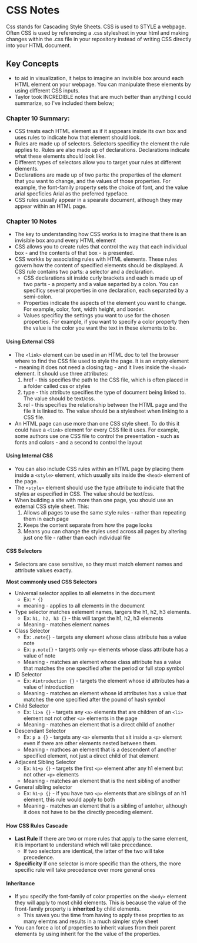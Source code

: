 # CSS Notes
Css stands for Cascading Style Sheets.  CSS is used to STYLE a webpage.  Often CSS is used by referencing a .css stylesheet in your html and making changes within the .css file in your repository instead of writing CSS directly into your HTML document.

## Key Concepts
  - to aid in visualization, it helps to imagine an invisible box around each HTML element on your webpage.  You can manipulate these elements by using different CSS inputs.
 - Taylor took INCREDIBLE notes that are much better than anything I could summarize, so I've included them below;
 
### Chapter 10 Summary:
- CSS treats each HTML element as if it asppears inside its own box and uses rules to indicate how that element should look. 
- Rules are made up of selectors.  Selectors specificy the element the rule applies to.  Rules are also made up of declarations.  Declarations indicate what these elements should look like. 
- Different types of selectors allow you to target your rules at different elements. 
- Declarations are made up of two parts: the properties of the element that you want to change, and the values of those properties.  For example, the font-family property sets the choice of font, and the value arial specficies Arial as the preferred typeface. 
- CSS rules usually appear in a spearate document, although they may appear within an HTML page. 

### Chapter 10 Notes 
- The key to understanding how CSS works is to imagine that there is an invisible box around every HTML element 
- CSS allows you to create rules that control the way that each individual box - and the contents of that box - is presented. 
- CSS workks by associating rules with HTML elements.  These rules govern how the content of specified elements should be displayed.  A CSS rule contains two parts: a selector and a declaration. 
    * CSS declarations sit inside curly brackets and each is made up of two parts - a property and a value separted by a colon.  You can specificy several properties in one declaration, each separated by a semi-colon. 
    * Properties indicate the aspects of the element you want to change.  For example, color, font, width height, and border. 
    * Values specificy the settings you want to use for the chosen properties.  For example, if you want to specify a color property then the value is the color you want the text in these elements to be. 

#### Using External CSS
- The `<link>` element can be used in an HTML doc to tell the browser where to find the CSS file used to style the page.  It is an empty element - meaning it does not need a closing tag - and it lives inside the `<head>` element. It should use three attributes: 
    1. href - this specifies the path to the CSS file, which is often placed in a folder called css or styles
    1. type - this attribute specifies the type of document being linked to.  The value should be text/css. 
    1. rel - this specifies the relationship between the HTML page and the file it is linked to.  The value should be a stylesheet when linking to a CSS file. 
- An HTML page can use more than one CSS style sheet. To do this it could have a `<link>` element for every CSS file it uses.  For example, some authors use one CSS file to control the presentation - such as fonts and colors - and a second to control the layout 

#### Using Internal CSS 
- You can also include CSS rules within an HTML page by placing them inside a `<style>` element, which usually sits inside the `<head>` element of the page. 
- The `<style>` element should use the type attribute to indiciate that the styles ar especified in CSS.  The value should be text/css. 
- When building a site with more than one page, you should use an external CSS style sheet.  This: 
    1. Allows all pages to use the same style rules - rather than repeating them in each page 
    1. Keeps the content separate from how the page looks 
    1. Means you can change the styles used across all pages by altering just one file - rather than each individual file 

#### CSS Selectors 
- Selectors are case sensitive, so they must match element names and attribute values exactly. 

**Most commonly used CSS Selectors**
- Universal selector  applies to all elemetns in the document 
    * Ex: `* {}`
    * meaning - applies to all elements in the document 
- Type selector  matches eelement names, targers the h1, h2, h3 elements. 
    * Ex: `h1, h2, h3 {}` - this will target the h1, h2, h3 elements 
    * Meaning - matches element names 
- Class Selector 
    * Ex: `.note{}` - targets any element whose class attribute has a value note 
    * Ex: `p.note{}` - targets only `<p>` elements whose class attribute has a value of note 
    * Meaning - matches an element whose class attribute has a value that matches the one specified after the period or full stop symbol 
- ID Selector 
    * Ex: `#introduction {}` - targets the element whose id attributes has a value of introduction
    * Meaning - matches an element whose id attributes has a value that matches the one specified after the pound of hash symbol 
- Child Selector 
    * Ex: `li>a {}` - targets any `<a>` elements that are children of an `<li>` element not not other `<a>` elements in the page 
    * Meaning - matches an element that is a direct child of another 
- Descendant Selector 
    * Ex: `p a {}` - targets any `<a>` elements that sit inside a `<p>` element even if there are other elements nested between them. 
    * Meaning - mathces an element that is a descendent of another specified element, not just a direct child of that element 
- Adjacent Sibling Selector 
    * Ex: `h1+p {}` - targets the first `<p>` element after any h1 element but not other `<p>` elements 
    * Meaning - matches an element that is the next sibling of another 
- General sibling selector 
    * Ex: `h1~p {}` - if you have two `<p>` elements that are siblings of an h1 element, this rule would apply to both 
    * Meaning - matches an element that is a sibling of antoher, although it does not have to be the directly preceding element. 

#### How CSS Rules Cascade 
- **Last Rule** If there are two or more rules that apply to the same element, it is important to understand which will take precedance. 
    * If two selectors are identical, the latter of the two will take precedence. 
- **Specificity** If one selector is more specific than the others, the more specific rule will take precedence over more general ones

#### Inheritance 
- If you specify the font-family of color properties on the `<body>` element they will apply to most child elements.  This is because the value of the front-family property is **inherited** by child elements. 
    * This saves you the time from having to apply these proprties to as many elemtns and results in a much simpler style sheet 
- You can force a lot of properties to inherit values from their parent elements by using inherit for the the value of the properties. 
